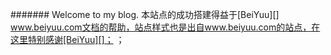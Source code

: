 ####### Welcome to my blog.
本站点的成功搭建得益于[BeiYuu][] www.beiyuu.com文档的帮助，站点样式也是出自www.beiyuu.com的站点，在这里特别感谢[BeiYuu][]；
；
